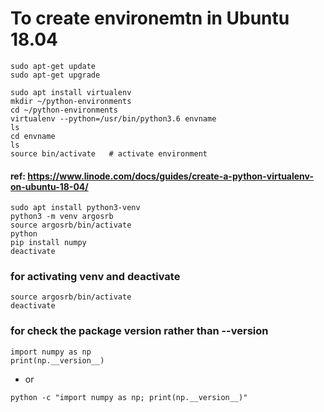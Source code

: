 # To create environemtn in Ubuntu 18.04
  
```console
sudo apt-get update
sudo apt-get upgrade

sudo apt install virtualenv
mkdir ~/python-environments
cd ~/python-environments
virtualenv --python=/usr/bin/python3.6 envname
ls
cd envname
ls
source bin/activate   # activate environment

```

#### ref: https://www.linode.com/docs/guides/create-a-python-virtualenv-on-ubuntu-18-04/



```console
sudo apt install python3-venv
python3 -m venv argosrb
source argosrb/bin/activate
python
pip install numpy
deactivate
```

### for activating venv and deactivate
```console
source argosrb/bin/activate
deactivate
```

### for check the package version rather than --version
```console
import numpy as np
print(np.__version__)
```
- or
```console
python -c "import numpy as np; print(np.__version__)"
```   
